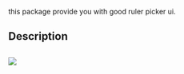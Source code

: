 this package provide you with good ruler picker ui.

## Description


## 
![](https://velog.velcdn.com/images/icecrao2/post/ae8d53d6-1bb0-4b3e-8e93-27e797192f9d/image.gif)